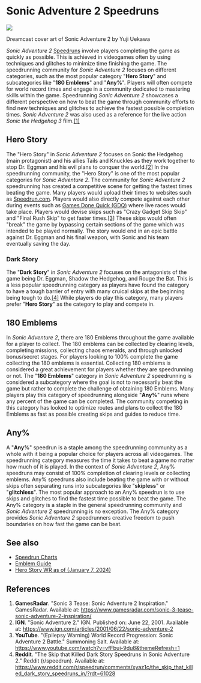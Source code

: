
# Sonic Adventure 2 Speedruns
![](https://upload.wikimedia.org/wikipedia/en/9/99/Sonic_Adventure_2_cover.png)

Dreamcast cover art of Sonic Adventure 2 by Yuji Uekawa

*Sonic Adventure 2* [Speedruns](https://en.wikipedia.org/wiki/Speedrunning) involve players completing the game as quickly as possible. 
This is achieved in videogames often by using techniques and glitches to minimize time finishing the game. The speedrunning community for 
*Sonic Adventure 2* focuses on different categories, such as the most popular category "**Hero Story**" and subcategories like "**180 Emblems**"
and "**Any%**". Players will often compete for world record times and engage in a community dedicated to mastering skills within the game. 
Speedrunning *Sonic Adventure 2* showcases a different perspective on how to beat the game through community efforts to find new techniques and 
glitches to achieve the fastest possible completion times. *Sonic Adventure 2* was also used as a reference for the live action
*Sonic the Hedgehog 3* film.[[1]](https://www.gamesradar.com/sonic-3-tease-sonic-adventure-2-inspiration/)

## Hero Story
The "Hero Story" in *Sonic Adventure 2* focuses on Sonic the Hedgehog (main protagonist) and his allies Tails and Knuckles as they work together
to stop Dr. Eggman and his evil plans to conquer the world.[[2]](https://www.ign.com/articles/2001/06/22/sonic-adventure-2) In the speedrunning community, the "Hero Story" is one of the most popular categories
for *Sonic Adventure 2*. The community for *Sonic Adventure 2* speedrunning has created a competitive scene for getting the fastest times beating
the game. Many players would upload their times to websites such as [Speedrun.com](Speedrun.com). Players would also directly compete against 
each other during events such as [Games Done Quick (GDQ)](gamesdonequick.com) where live races would take place. Players would devise skips such
as "Crazy Gadget Skip Skip" and "Final Rush Skip" to get faster times.[[3]](https://www.youtube.com/watch?v=vfFbui-9du8&themeRefresh=1) These skips would often "break" the game by bypassing certain sections of
the game which was intended to be played normally. The story would end in an epic battle against Dr. Eggman and his final weapon, with Sonic and
his team eventually saving the day.
### Dark Story
The "**Dark Story**" in *Sonic Adventure 2* focuses on the antagonists of the game being Dr. Eggman, Shadow the Hedgehog, and Rouge the Bat. This is
a less popular speedrunning category as players have found the category to have a tough barrier of entry with many cruical skips at the beginning
being tough to do.[[4]](https://www.reddit.com/r/speedrun/comments/xyaz1c/the_skip_that_killed_dark_story_speedruns_in/?rdt=61028) While players do play this category, many players prefer "**Hero Story**" as the category to play and compete in. 

## 180 Emblems
In *Sonic Adventure 2*, there are 180 Emblems throughout the game available for a player to collect. The 180 emblems can be collected by clearing
levels, completing missions, collecting chaos emeralds, and through unlocked bonus/secret stages. For players looking to 100% complete the game
collecting the 180 emblems is essential. Collecting 180 emblems is considered a great achievement for players whether they are speedrunning or 
not. The "**180 Emblems**" category in *Sonic Adventure 2* speedrunning is considered a subcategory where the goal is not to necessarily beat the 
game but rather to complete the challenge of obtaining 180 Emblems. Many players play this category of speedrunning alongside "**Any%**" runs 
where any percent of the game can be completed. The community competing in this category has looked to optimize routes and plans to collect the 
180 Emblems as fast as possible creating skips and guides to reduce time.

## Any%
A "**Any%**" speedrun is a staple among the speedrunning community as a whole with it being a popular choice for players across all videogames. 
The speedrunning category measures the time it takes to beat a game no matter how much of it is played. In the context of *Sonic Adventure 2*, 
Any% speedruns may consist of 100% completion of clearing levels or collecting emblems. Any% speedruns also include beating the game with or 
without skips often separating runs into subcategories like "**skipless**" or "**glitchless**". The most popular approach to an Any% speedrun 
is to use skips and glitches to find the fastest time possible to beat the game. The Any% category is a staple in the general speedrunning 
community and *Sonic Adventure 2* speedrunning is no exception. The Any% category provides *Sonic Adventure 2* speedrunners creative freedom 
to push boundaries on how fast the game can be beat.

## See also
- [Speedrun Charts](https://www.speedrun.com/sa2b?h=Hero_Story-new-game&x=l824jg25-onvz40lm.4qy7x74q)
- [Emblem Guide](https://steamcommunity.com/sharedfiles/filedetails/?id=312189613)
- [Hero Story WR as of (January 7, 2024)](https://www.youtube.com/watch?v=GuH0KV8W2tw)

## References
1. **GamesRadar**. "Sonic 3 Tease: Sonic Adventure 2 Inspiration." GamesRadar. Available at: 
    https://www.gamesradar.com/sonic-3-tease-sonic-adventure-2-inspiration/
2. **IGN**. "Sonic Adventure 2." IGN. Published on: June 22, 2001. Available at: 
    https://www.ign.com/articles/2001/06/22/sonic-adventure-2
3. **YouTube**. "(Epilepsy Warning) World Record Progression: Sonic Adventure 2 Battle." Summoning Salt. Available at: 
    https://www.youtube.com/watch?v=vfFbui-9du8&themeRefresh=1
4. **Reddit**. "The Skip that Killed Dark Story Speedruns in Sonic Adventure 2." Reddit (r/speedrun). Available at: 
    https://www.reddit.com/r/speedrun/comments/xyaz1c/the_skip_that_killed_dark_story_speedruns_in/?rdt=61028
